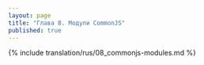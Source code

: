```yaml
---
layout: page
title: "Глава 8. Модули CommonJS"
published: true
---
```


{% include translation/rus/08_commonjs-modules.md %}